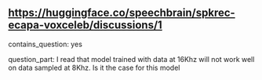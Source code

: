 ## https://huggingface.co/speechbrain/spkrec-ecapa-voxceleb/discussions/1

contains_question: yes

question_part: I read that model trained with data at 16Khz will not work well on data sampled at 8Khz. Is it the case for this model
